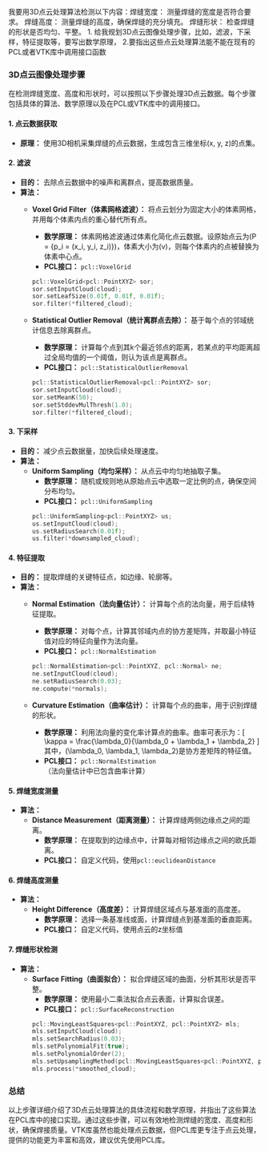 我要用3D点云处理算法检测以下内容：焊缝宽度： 测量焊缝的宽度是否符合要求。
焊缝高度： 测量焊缝的高度，确保焊缝的充分填充。
焊缝形状： 检查焊缝的形状是否均匀、平整。 1.  给我规划3D点云图像处理步骤，比如，滤波，下采样，特征提取等，要写出数学原理， 2.要指出这些点云处理算法能不能在现有的PCL或者VTK库中调用接口函数


### 3D点云图像处理步骤

在检测焊缝宽度、高度和形状时，可以按照以下步骤处理3D点云数据。每个步骤包括具体的算法、数学原理以及在PCL或VTK库中的调用接口。

#### 1. 点云数据获取
- **原理：** 使用3D相机采集焊缝的点云数据，生成包含三维坐标(x, y, z)的点集。

#### 2. 滤波
- **目的：** 去除点云数据中的噪声和离群点，提高数据质量。
- **算法：**
  - **Voxel Grid Filter（体素网格滤波）：** 将点云划分为固定大小的体素网格，并用每个体素内点的重心替代所有点。
    - **数学原理：** 体素网格滤波通过体素化简化点云数据。设原始点云为\(P = \{p_i = (x_i, y_i, z_i)\}\)，体素大小为\(v\)，则每个体素内的点被替换为体素中心点。
    - **PCL接口：** `pcl::VoxelGrid`
    ```cpp
    pcl::VoxelGrid<pcl::PointXYZ> sor;
    sor.setInputCloud(cloud);
    sor.setLeafSize(0.01f, 0.01f, 0.01f);
    sor.filter(*filtered_cloud);
    ```

  - **Statistical Outlier Removal（统计离群点去除）：** 基于每个点的邻域统计信息去除离群点。
    - **数学原理：** 计算每个点到其k个最近邻点的距离，若某点的平均距离超过全局均值的一个阈值，则认为该点是离群点。
    - **PCL接口：** `pcl::StatisticalOutlierRemoval`
    ```cpp
    pcl::StatisticalOutlierRemoval<pcl::PointXYZ> sor;
    sor.setInputCloud(cloud);
    sor.setMeanK(50);
    sor.setStddevMulThresh(1.0);
    sor.filter(*filtered_cloud);
    ```

#### 3. 下采样
- **目的：** 减少点云数据量，加快后续处理速度。
- **算法：**
  - **Uniform Sampling（均匀采样）：** 从点云中均匀地抽取子集。
    - **数学原理：** 随机或规则地从原始点云中选取一定比例的点，确保空间分布均匀。
    - **PCL接口：** `pcl::UniformSampling`
    ```cpp
    pcl::UniformSampling<pcl::PointXYZ> us;
    us.setInputCloud(cloud);
    us.setRadiusSearch(0.01f);
    us.filter(*downsampled_cloud);
    ```

#### 4. 特征提取
- **目的：** 提取焊缝的关键特征点，如边缘、轮廓等。
- **算法：**
  - **Normal Estimation（法向量估计）：** 计算每个点的法向量，用于后续特征提取。
    - **数学原理：** 对每个点，计算其邻域内点的协方差矩阵，并取最小特征值对应的特征向量作为法向量。
    - **PCL接口：** `pcl::NormalEstimation`
    ```cpp
    pcl::NormalEstimation<pcl::PointXYZ, pcl::Normal> ne;
    ne.setInputCloud(cloud);
    ne.setRadiusSearch(0.03);
    ne.compute(*normals);
    ```

  - **Curvature Estimation（曲率估计）：** 计算每个点的曲率，用于识别焊缝的形状。
    - **数学原理：** 利用法向量的变化率计算点的曲率。曲率可表示为：\[
    \kappa = \frac{\lambda_0}{\lambda_0 + \lambda_1 + \lambda_2}
    \]
    其中，\(\lambda_0, \lambda_1, \lambda_2\)是协方差矩阵的特征值。
    - **PCL接口：** `pcl::NormalEstimation`（法向量估计中已包含曲率计算）

#### 5. 焊缝宽度测量
- **算法：**
  - **Distance Measurement（距离测量）：** 计算焊缝两侧边缘点之间的距离。
    - **数学原理：** 在提取到的边缘点中，计算每对相邻边缘点之间的欧氏距离。
    - **PCL接口：** 自定义代码，使用`pcl::euclideanDistance`

#### 6. 焊缝高度测量
- **算法：**
  - **Height Difference（高度差）：** 计算焊缝区域点与基准面的高度差。
    - **数学原理：** 选择一条基准线或面，计算焊缝点到基准面的垂直距离。
    - **PCL接口：** 自定义代码，使用点云的z坐标值

#### 7. 焊缝形状检测
- **算法：**
  - **Surface Fitting（曲面拟合）：** 拟合焊缝区域的曲面，分析其形状是否平整。
    - **数学原理：** 使用最小二乘法拟合点云表面，计算拟合误差。
    - **PCL接口：** `pcl::SurfaceReconstruction`
    ```cpp
    pcl::MovingLeastSquares<pcl::PointXYZ, pcl::PointXYZ> mls;
    mls.setInputCloud(cloud);
    mls.setSearchRadius(0.03);
    mls.setPolynomialFit(true);
    mls.setPolynomialOrder(2);
    mls.setUpsamplingMethod(pcl::MovingLeastSquares<pcl::PointXYZ, pcl::PointXYZ>::SAMPLE_LOCAL_PLANE);
    mls.process(*smoothed_cloud);
    ```

### 总结

以上步骤详细介绍了3D点云处理算法的具体流程和数学原理，并指出了这些算法在PCL库中的接口实现。通过这些步骤，可以有效地检测焊缝的宽度、高度和形状，确保焊接质量。VTK库虽然也能处理点云数据，但PCL库更专注于点云处理，提供的功能更为丰富和高效，建议优先使用PCL库。
